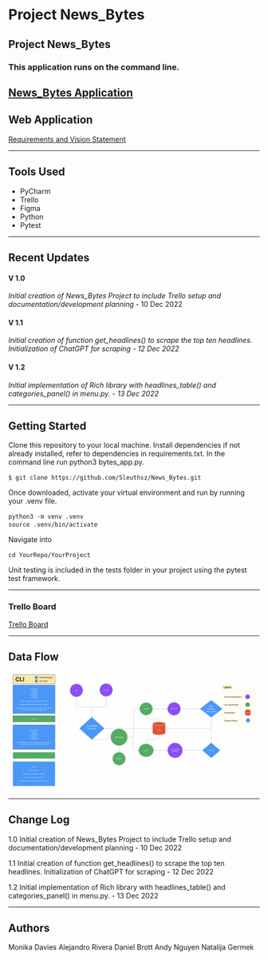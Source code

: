 # Project News_Bytes
 
## Project News_Bytes

### This application runs on the command line. 

[News_Bytes Application](/news/bytes_app.py)
---
## Web Application

[Requirements and Vision Statement](/Documentation/requirements.md)

---

## Tools Used

- PyCharm
- Trello
- Figma
- Python
- Pytest

---

## Recent Updates

#### V 1.0
*Initial creation of News_Bytes Project to include Trello setup and documentation/development planning* - 10 Dec 2022

#### V 1.1
*Initial creation of function get_headlines() to scrape the top ten headlines. Initialization of ChatGPT for scraping - 12 Dec 2022*

#### V 1.2
*Initial implementation of Rich library with headlines_table() and categories_panel() in menu.py. - 13 Dec 2022*

---

## Getting Started

Clone this repository to your local machine.
Install dependencies if not already installed, refer to dependencies in requirements.txt.
In the command line run python3 bytes_app.py.

```
$ git clone https://github.com/Sleuthsz/News_Bytes.git
```
Once downloaded, activate your virtual environment and run by running your .venv file.

```
python3 -m venv .venv
source .venv/bin/activate
```
Navigate into 
```
cd YourRepo/YourProject

```
Unit testing is included in the tests folder in your project using the pytest test framework.

---

### Trello Board

[Trello Board](https://trello.com/b/mzyzdVX4/newsbytes)

---
## Data Flow

![Wireframe and Domain Model](img/wireframe&domain_model.png)

---

## Change Log

1.0 Initial creation of News_Bytes Project to include Trello setup and documentation/development planning - 10 Dec 2022

1.1 Initial creation of function get_headlines() to scrape the top ten headlines. Initialization of ChatGPT for scraping - 12 Dec 2022

1.2 Initial implementation of Rich library with headlines_table() and categories_panel() in menu.py. - 13 Dec 2022


---

## Authors

Monika Davies
Alejandro Rivera
Daniel Brott
Andy Nguyen
Natalija Germek
